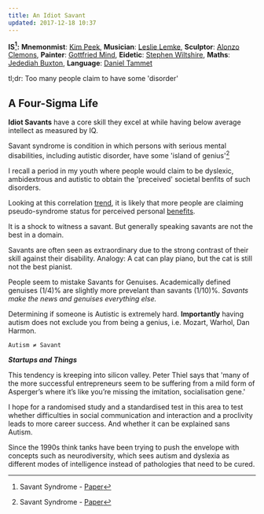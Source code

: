 ```yaml
---
title: An Idiot Savant
updated: 2017-12-18 10:37
---
```


**IS[^1]:** 
__Mnemonmist__: <a href="https://en.wikipedia.org/wiki/Kim_Peek" target="_blank">Kim Peek</a>, 
__Musician__: <a href="https://en.wikipedia.org/wiki/Leslie_Lemke" target="_blank">Leslie Lemke</a>, 
__Sculptor__: <a href="https://en.wikipedia.org/wiki/Alonzo_Clemons" target="_blank">Alonzo Clemons</a>, 
__Painter__: <a href="https://en.wikipedia.org/wiki/Gottfried_Mind" target="_blank">Gottfried Mind</a>, 
__Eidetic__: <a href="https://en.wikipedia.org/wiki/Stephen_Wiltshire" target="_blank">Stephen Wiltshire</a>,
__Maths__: <a href="https://en.wikipedia.org/wiki/Jedediah_Buxton" target="_blank">Jedediah Buxton</a>, 
__Language__: <a href="https://en.wikipedia.org/wiki/Daniel_Tammet" target="_blank">Daniel Tammet</a>


tl;dr: Too many people claim to have some 'disorder' 


## A Four-Sigma Life   

**Idiot Savants** have a core skill they excel at while having below average intellect as measured by IQ. 

Savant syndrome is condition in which persons with serious mental disabilities, including autistic disorder, have some 'island of genius'[^1] 

I recall a period in my youth where people would claim to be dyslexic, ambidextrous and autistic to obtain the 'preceived' societal benfits of such disorders.

Looking at this correlation <a href="https://trends.google.com/trends/explore?date=all&q=Am%20I%20Autistic,Autism%20Benefits" target="_blank">trend</a>, it is likely that more people are claiming pseudo-syndrome status for perceived personal
<a href="https://www.theatlantic.com/health/archive/2015/09/autism-hidden-advantages/406180/" target="_blank">benefits</a>. 

It is a shock to witness a savant. But generally speaking savants are not the best in a domain.

Savants are often seen as extraordinary due to the strong contrast of their skill against their disability. Analogy: A cat can play piano, but the cat is still not the best pianist.

People seem to mistake Savants for Genuises. Academically defined genuises (1/4)% are slightly more prevelant than savants (1/10)%. *Savants make the news and genuises everything else.*

Determining if someone is Autistic is extremely hard. **Importantly** having autism does not exclude you from being a genius, i.e. Mozart, Warhol, Dan Harmon.

`Autism ≠ Savant`

**_Startups and Things_**  

This tendency is kreeping into silicon valley. Peter Thiel says that 'many of the more successful entrepreneurs seem to be suffering from a mild form of Asperger’s where it’s like you’re missing the imitation, socialisation gene.'

I hope for a randomised study and a standardised test in this area to test whether difficulties in social communication and interaction and a proclivity leads to more career success. And whether it can be explained sans Autism.

Since the 1990s think tanks have been trying to push the envelope with concepts such as neurodiversity, which sees autism and
dyslexia as different modes of intelligence instead of pathologies that need to be cured.

<div class="divider"></div>

[^1]: Savant Syndrome - [Paper](https://www.ncbi.nlm.nih.gov/pmc/articles/PMC2677584/)

